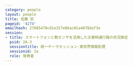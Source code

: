 ```yaml
---
category: people
layout: people
title: 佐藤 匠
pageid: '4274'
emailhash: 27885470c81e327e86ac01a4078daf3e
session:
- title: スマートフォンと靴センサを活用した災害時通行路の状況推定
  psid: 2A-3
  sessiontitle: 統一テーマセッション-実世界情報処理
  sessionid: 2a
  role: 発表者
---
```

